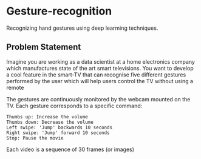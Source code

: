 # Gesture-recognition
Recognizing hand gestures using deep learming techniques.


## Problem Statement

Imagine you are working as a data scientist at a home electronics company which manufactures state of the art smart televisions. You want to develop a cool feature in the smart-TV that can recognise five different gestures performed by the user which will help users control the TV without using a remote

The gestures are continuously monitored by the webcam mounted on the TV. Each gesture corresponds to a specific command:

    Thumbs up: Increase the volume
    Thumbs down: Decrease the volume
    Left swipe: 'Jump' backwards 10 seconds
    Right swipe: 'Jump' forward 10 seconds
    Stop: Pause the movie

Each video is a sequence of 30 frames (or images)
